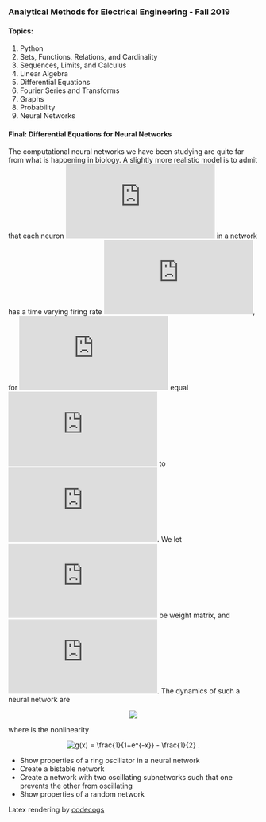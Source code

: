 ### Analytical Methods for Electrical Engineering - Fall 2019

#### Topics:
1. Python
2. Sets, Functions, Relations, and Cardinality
3. Sequences, Limits, and Calculus
4. Linear Algebra
5. Differential Equations
6. Fourier Series and Transforms
7. Graphs
8. Probability
9. Neural Networks

#### Final: Differential Equations for Neural Networks 

The computational neural networks we have been studying are quite far from what is happening in biology. A slightly more realistic model is to admit that each neuron ![i](https://latex.codecogs.com/gif.latex?i) in a network has a time varying firing rate ![x_i](https://latex.codecogs.com/gif.latex?x_i), for ![i](https://latex.codecogs.com/gif.latex?i) equal ![1](https://latex.codecogs.com/gif.latex?1) to ![n](https://latex.codecogs.com/gif.latex?n). We let ![equation](https://latex.codecogs.com/gif.latex?%24W%20%5Cin%20%5Cmathbb%7BR%7D%5E%7Bn%20%5Ctimes%20n%7D%24) be weight matrix, and ![equation](https://latex.codecogs.com/gif.latex?%24b%20%5Cin%20%5Cmathbb%7BR%7D%5En%24). The dynamics of such a neural network are

<p align="center">
<img align="center" src="https://latex.codecogs.com/gif.latex?%24%24%20%5Cdot%20x_i%20%3D%20g%20%5Cleft%20%28%20%5Csum_%7Bj%3D1%7D%5En%20w_%7Bi%2Cj%7D%20x_j%20&plus;%20b_i%20%5Cright%20%29%20%24%24">
</p>

where is the nonlinearity
<p align="center">
<img align="center" src="https://latex.codecogs.com/gif.latex?g(x)&space;=&space;\frac{1}{1&plus;e^{-x}}&space;-&space;\frac{1}{2}&space;." title="g(x) = \frac{1}{1+e^{-x}} - \frac{1}{2} ." />
</p>

  - Show properties of a ring oscillator in a neural network
  - Create a bistable network
  - Create a network with two oscillating subnetworks such that one prevents the other from oscillating
  - Show properties of a random network


Latex rendering by [codecogs](https://www.codecogs.com/latex/eqneditor.php)
